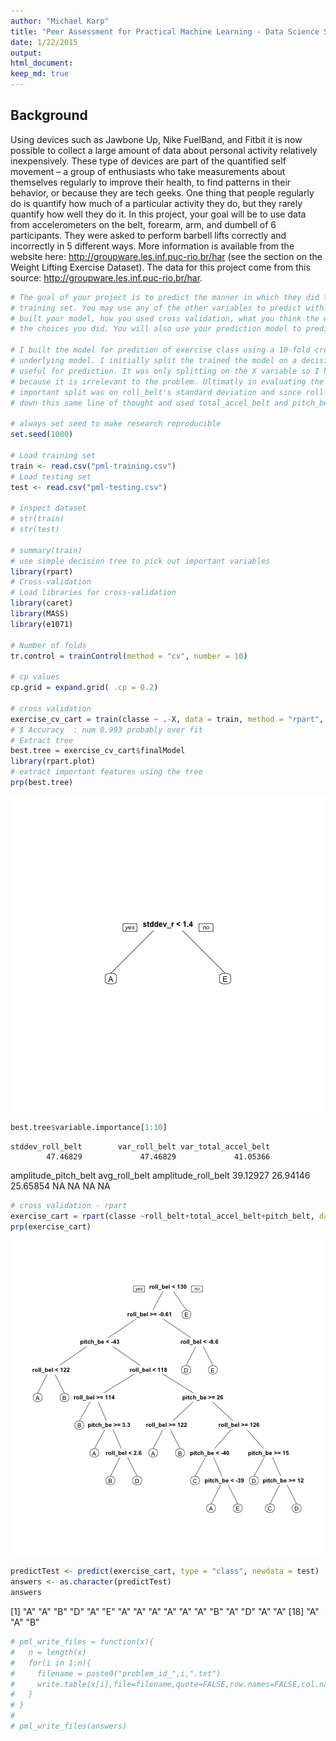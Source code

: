 ```yaml
---
author: "Michael Karp"
title: "Peer Assessment for Practical Machine Learning - Data Science Specialization"
date: 1/22/2015
output: 
html_document:
keep_md: true
---
```

  
## Background
Using devices such as Jawbone Up, Nike FuelBand, and Fitbit it is now possible to collect a large amount of data about personal activity relatively inexpensively. These type of devices are part of the quantified self movement – a group of enthusiasts who take measurements about themselves regularly to improve their health, to find patterns in their behavior, or because they are tech geeks. One thing that people regularly do is quantify how much of a particular activity they do, but they rarely quantify how well they do it. In this project, your goal will be to use data from accelerometers on the belt, forearm, arm, and dumbell of 6 participants. They were asked to perform barbell lifts correctly and incorrectly in 5 different ways. More information is available from the website here: http://groupware.les.inf.puc-rio.br/har (see the section on the Weight Lifting Exercise Dataset). 
The data for this project come from this source: http://groupware.les.inf.puc-rio.br/har.



```r
# The goal of your project is to predict the manner in which they did the exercise. This is the "classe" variable in the
# training set. You may use any of the other variables to predict with. You should create a report describing how you 
# built your model, how you used cross validation, what you think the expected out of sample error is, and why you made 
# the choices you did. You will also use your prediction model to predict 20 different test cases. 

# I built the model for predition of exercise class using a 10-fold cross validation with a decision tree being the 
# underlying model. I initially split the trained the model on a decision tree to determine the which variables would be 
# useful for prediction. It was only splitting on the X variable so I had to disregard this feature in particular
# because it is irrelevant to the problem. Ultimatly in evaluating the cross validated initial tree the first and most
# important split was on roll_belt's standard deviation and since roll belt was not NA in either dataset. Continued
# down this same line of thought and used total_accel_belt and pitch_belt features as well

# always set seed to make research reproducible
set.seed(1000)

# Load training set
train <- read.csv("pml-training.csv")
# Load testing set
test <- read.csv("pml-testing.csv")

# inspect dataset
# str(train)
# str(test)

# summary(train)
# use simple decision tree to pick out important variables
library(rpart)
# Cross-validation
# Load libraries for cross-validation
library(caret)
library(MASS)
library(e1071)

# Number of folds
tr.control = trainControl(method = "cv", number = 10)

# cp values
cp.grid = expand.grid( .cp = 0.2)

# cross validation
exercise_cv_cart = train(classe ~ .-X, data = train, method = "rpart", metric = "Accuracy", trControl = tr.control, tuneGrid = cp.grid)
# $ Accuracy  : num 0.993 probably over fit
# Extract tree
best.tree = exercise_cv_cart$finalModel
library(rpart.plot)
# extract important features using the tree
prp(best.tree)
```

![plot of chunk unnamed-chunk-1](figure/unnamed-chunk-1-1.png) 

```r
best.tree$variable.importance[1:10]
```

    stddev_roll_belt        var_roll_belt var_total_accel_belt 
            47.46829             47.46829             41.05366 
amplitude_pitch_belt        avg_roll_belt  amplitude_roll_belt 
            39.12927             26.94146             25.65854 
                <NA>                 <NA>                 <NA> 
                  NA                   NA                   NA 
                <NA> 
                  NA 

```r
# cross validation - rpart
exercise_cart = rpart(classe ~roll_belt+total_accel_belt+pitch_belt, data = train, method = "class", xval = 10)
prp(exercise_cart)
```

![plot of chunk unnamed-chunk-1](figure/unnamed-chunk-1-2.png) 

```r
predictTest <- predict(exercise_cart, type = "class", newdata = test)
answers <- as.character(predictTest)
answers 
```

 [1] "A" "A" "B" "D" "A" "E" "A" "A" "A" "A" "A" "A" "B" "A" "D" "A" "A"
[18] "A" "A" "B"

```r
# pml_write_files = function(x){
#   n = length(x)
#   for(i in 1:n){
#     filename = paste0("problem_id_",i,".txt")
#     write.table(x[i],file=filename,quote=FALSE,row.names=FALSE,col.names=FALSE)
#   }
# }
# 
# pml_write_files(answers)
```
